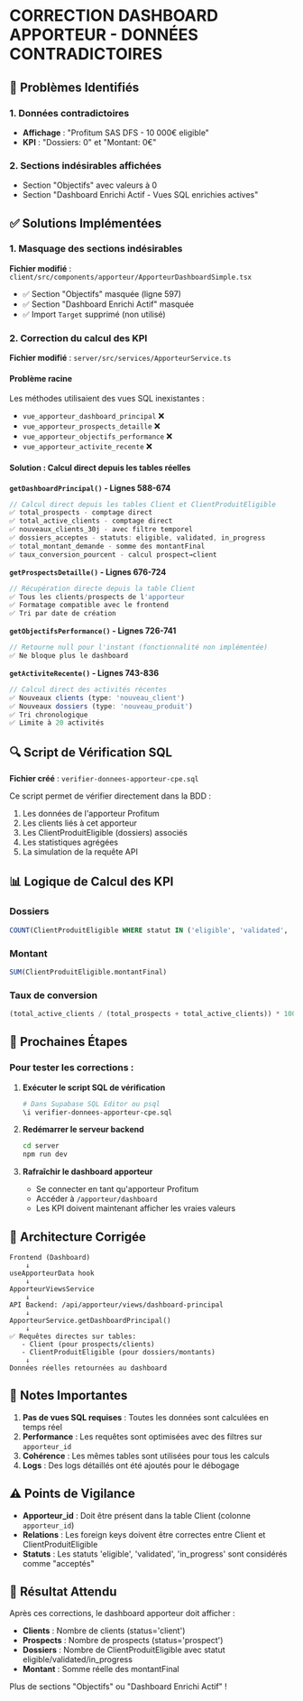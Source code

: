# CORRECTION DASHBOARD APPORTEUR - DONNÉES CONTRADICTOIRES

## 🎯 Problèmes Identifiés

### 1. Données contradictoires
- **Affichage** : "Profitum SAS DFS - 10 000€ eligible"
- **KPI** : "Dossiers: 0" et "Montant: 0€"

### 2. Sections indésirables affichées
- Section "Objectifs" avec valeurs à 0
- Section "Dashboard Enrichi Actif - Vues SQL enrichies actives"

## ✅ Solutions Implémentées

### 1. Masquage des sections indésirables

**Fichier modifié** : `client/src/components/apporteur/ApporteurDashboardSimple.tsx`

- ✅ Section "Objectifs" masquée (ligne 597)
- ✅ Section "Dashboard Enrichi Actif" masquée
- ✅ Import `Target` supprimé (non utilisé)

### 2. Correction du calcul des KPI

**Fichier modifié** : `server/src/services/ApporteurService.ts`

#### Problème racine
Les méthodes utilisaient des vues SQL inexistantes :
- `vue_apporteur_dashboard_principal` ❌
- `vue_apporteur_prospects_detaille` ❌
- `vue_apporteur_objectifs_performance` ❌
- `vue_apporteur_activite_recente` ❌

#### Solution : Calcul direct depuis les tables réelles

**`getDashboardPrincipal()` - Lignes 588-674**
```typescript
// Calcul direct depuis les tables Client et ClientProduitEligible
✅ total_prospects - comptage direct
✅ total_active_clients - comptage direct  
✅ nouveaux_clients_30j - avec filtre temporel
✅ dossiers_acceptes - statuts: eligible, validated, in_progress
✅ total_montant_demande - somme des montantFinal
✅ taux_conversion_pourcent - calcul prospect→client
```

**`getProspectsDetaille()` - Lignes 676-724**
```typescript
// Récupération directe depuis la table Client
✅ Tous les clients/prospects de l'apporteur
✅ Formatage compatible avec le frontend
✅ Tri par date de création
```

**`getObjectifsPerformance()` - Lignes 726-741**
```typescript
// Retourne null pour l'instant (fonctionnalité non implémentée)
✅ Ne bloque plus le dashboard
```

**`getActiviteRecente()` - Lignes 743-836**
```typescript
// Calcul direct des activités récentes
✅ Nouveaux clients (type: 'nouveau_client')
✅ Nouveaux dossiers (type: 'nouveau_produit')
✅ Tri chronologique
✅ Limite à 20 activités
```

## 🔍 Script de Vérification SQL

**Fichier créé** : `verifier-donnees-apporteur-cpe.sql`

Ce script permet de vérifier directement dans la BDD :
1. Les données de l'apporteur Profitum
2. Les clients liés à cet apporteur
3. Les ClientProduitEligible (dossiers) associés
4. Les statistiques agrégées
5. La simulation de la requête API

## 📊 Logique de Calcul des KPI

### Dossiers
```sql
COUNT(ClientProduitEligible WHERE statut IN ('eligible', 'validated', 'in_progress'))
```

### Montant
```sql
SUM(ClientProduitEligible.montantFinal)
```

### Taux de conversion
```sql
(total_active_clients / (total_prospects + total_active_clients)) * 100
```

## 🚀 Prochaines Étapes

### Pour tester les corrections :

1. **Exécuter le script SQL de vérification**
   ```bash
   # Dans Supabase SQL Editor ou psql
   \i verifier-donnees-apporteur-cpe.sql
   ```

2. **Redémarrer le serveur backend**
   ```bash
   cd server
   npm run dev
   ```

3. **Rafraîchir le dashboard apporteur**
   - Se connecter en tant qu'apporteur Profitum
   - Accéder à `/apporteur/dashboard`
   - Les KPI doivent maintenant afficher les vraies valeurs

## 🔧 Architecture Corrigée

```
Frontend (Dashboard)
    ↓
useApporteurData hook
    ↓
ApporteurViewsService
    ↓
API Backend: /api/apporteur/views/dashboard-principal
    ↓
ApporteurService.getDashboardPrincipal()
    ↓
✅ Requêtes directes sur tables:
   - Client (pour prospects/clients)
   - ClientProduitEligible (pour dossiers/montants)
    ↓
Données réelles retournées au dashboard
```

## 📝 Notes Importantes

1. **Pas de vues SQL requises** : Toutes les données sont calculées en temps réel
2. **Performance** : Les requêtes sont optimisées avec des filtres sur `apporteur_id`
3. **Cohérence** : Les mêmes tables sont utilisées pour tous les calculs
4. **Logs** : Des logs détaillés ont été ajoutés pour le débogage

## ⚠️ Points de Vigilance

- **Apporteur_id** : Doit être présent dans la table Client (colonne `apporteur_id`)
- **Relations** : Les foreign keys doivent être correctes entre Client et ClientProduitEligible
- **Statuts** : Les statuts 'eligible', 'validated', 'in_progress' sont considérés comme "acceptés"

## 🎉 Résultat Attendu

Après ces corrections, le dashboard apporteur doit afficher :
- **Clients** : Nombre de clients (status='client')
- **Prospects** : Nombre de prospects (status='prospect')
- **Dossiers** : Nombre de ClientProduitEligible avec statut eligible/validated/in_progress
- **Montant** : Somme réelle des montantFinal

Plus de sections "Objectifs" ou "Dashboard Enrichi Actif" !

